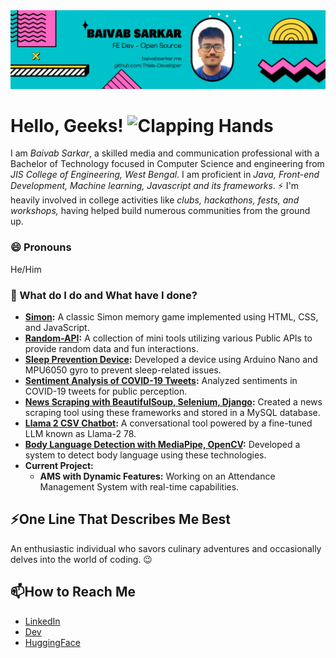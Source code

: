 <img src="assets/cover.jpg" alt="Cover Photo" />

# Hello, Geeks! <img src="https://raw.githubusercontent.com/Tarikul-Islam-Anik/Animated-Fluent-Emojis/master/Emojis/Hand%20gestures/Clapping%20Hands.png" alt="Clapping Hands" width="40" height="40" />

I am _Baivab Sarkar_, a skilled media and communication professional with a Bachelor of Technology focused in Computer Science and engineering from _JIS College of Engineering, West Bengal_. I am proficient in _Java, Front-end Development, Machine learning, Javascript and its frameworks_. ⚡ I'm heavily involved in college activities like _clubs, hackathons, fests, and workshops,_ having helped build numerous communities from the ground up.

### 😄 Pronouns
He/Him

### 🌱 What do I do and What have I done? 

- **[Simon](https://github.com/iam-baivab/Simon):** A classic Simon memory game implemented using HTML, CSS, and JavaScript.
- **[Random-API](https://github.com/iam-baivab/Random-API):** A collection of mini tools utilizing various Public APIs to provide random data and fun interactions.
- **[Sleep Prevention Device](https://github.com/iam-baivab/Sleep-Prevention-Device):** Developed a device using Arduino Nano and MPU6050 gyro to prevent sleep-related issues.
- **[Sentiment Analysis of COVID-19 Tweets](https://github.com/iam-baivab/Sentiment-Analysis-COVID-Tweets):** Analyzed sentiments in COVID-19 tweets for public perception.
- **[News Scraping with BeautifulSoup, Selenium, Django](https://github.com/iam-baivab/News-Scraping):** Created a news scraping tool using these frameworks and stored in a MySQL database.
- **[Llama 2 CSV Chatbot](https://github.com/iam-baivab/Llama-2-CSV-Chatbot):** A conversational tool powered by a fine-tuned LLM known as Llama-2 78.
- **[Body Language Detection with MediaPipe, OpenCV](https://github.com/iam-baivab/Body-Language-Detection):** Developed a system to detect body language using these technologies.
- **Current Project:**
  - **AMS with Dynamic Features:** Working on an Attendance Management System with real-time capabilities.

## ⚡One Line That Describes Me Best
An enthusiastic individual who savors culinary adventures and occasionally delves into the world of coding. 😉

## 📫How to Reach Me
- [LinkedIn](https://www.linkedin.com/in/baivabsarkar/)
- [Dev](https://dev.to/thisisdeveloper)
- [HuggingFace](https://huggingface.co/ThisIs-Developer)
